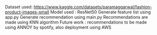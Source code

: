Dataset used: https://www.kaggle.com/datasets/paramaggarwal/fashion-product-images-small
Model used : ResNet50
Generate feature list using app.py
Generate recommendation using main.py
Recommendations are made using KNN algorithm 
Future work : recommendations to be made using ANNOY by spotify, also deployment using AWS
